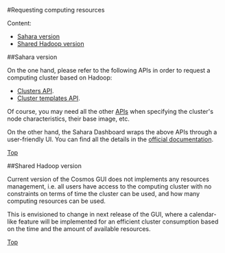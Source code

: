 #<a name="top"></a>Requesting computing resources

Content:<br>

* [Sahara version](#section1)
* [Shared Hadoop version](#section2)

##<a name="section1"></a>Sahara version

On the one hand, please refer to the following APIs in order to request a computing cluster based on Hadoop:

* [Clusters API](http://developer.openstack.org/api-ref-data-processing-v1.1.html#v1.1clusters).
* [Cluster templates API](http://developer.openstack.org/api-ref-data-processing-v1.1.html#v1.1clustertemplate).

Of course, you may need all the other [APIs](http://developer.openstack.org/api-ref-data-processing-v1.1.html) when specifying the cluster's node characteristics, their base image, etc.

On the other hand, the Sahara Dashboard wraps the above APIs through a user-friendly UI. You can find all the details in the [official documentation](http://docs.openstack.org/developer/sahara/icehouse/horizon/dashboard.user.guide.html).

[Top](#top)

##<a name="section2"></a>Shared Hadoop version

Current version of the Cosmos GUI does not implements any resources management, i.e. all users have access to the computing cluster with no constraints on terms of time the cluster can be used, and how many computing resources can be used.

This is envisioned to change in next release of the GUI, where a calendar-like feature will be implemented for an efficient cluster consumption based on the time and the amount of available resources.

[Top](#top)


